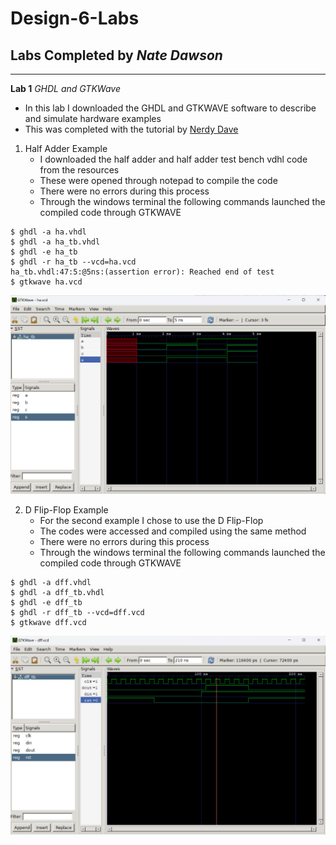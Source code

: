 # Design-6-Labs
## Labs Completed by *Nate Dawson*

---

**Lab 1**
*GHDL and GTKWave*
- In this lab I downloaded the GHDL and GTKWAVE software to describe and simulate hardware examples
- This was completed with the tutorial by [Nerdy Dave](https://youtu.be/H2GyAIYwZbw?si=BPTJ1yH9rXGcyoHP)

1. Half Adder Example
   - I downloaded the half adder and half adder test bench vdhl code from the resources
   - These were opened through notepad to compile the code
   - There were no errors during this process
   - Through the windows terminal the following commands launched the compiled code through GTKWAVE
     
```
$ ghdl -a ha.vhdl
$ ghdl -a ha_tb.vhdl
$ ghdl -e ha_tb
$ ghdl -r ha_tb --vcd=ha.vcd
ha_tb.vhdl:47:5:@5ns:(assertion error): Reached end of test
$ gtkwave ha.vcd
```
![ha_results](ha_results.png)     

2. D Flip-Flop Example
   - For the second example I chose to use the D Flip-Flop
   - The codes were accessed and compiled using the same method
   - There were no errors during this process
   - Through the windows terminal the following commands launched the compiled code through GTKWAVE
```
$ ghdl -a dff.vhdl
$ ghdl -a dff_tb.vhdl
$ ghdl -e dff_tb
$ ghdl -r dff_tb --vcd=dff.vcd
$ gtkwave dff.vcd
```
![dff_results](dff_results.png)     



